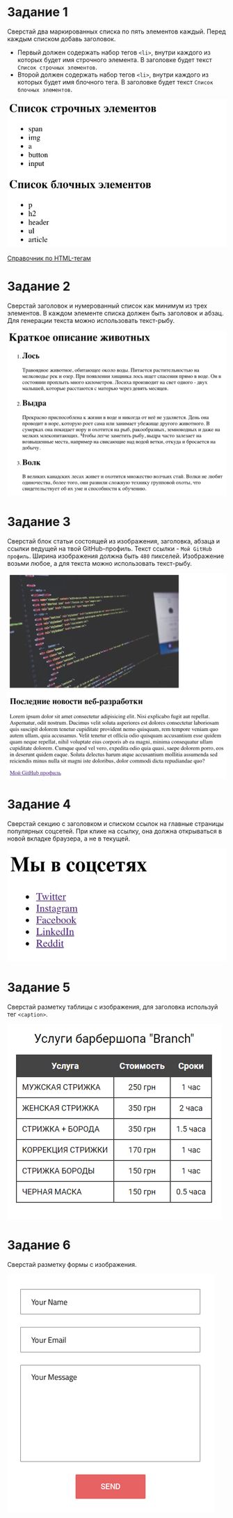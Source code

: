 # Задание 1

Сверстай два маркированных списка по пять элементов каждый. Перед каждым списком
добавь заголовок.

- Первый должен содержать набор тегов `<li>`, внутри каждого из которых будет
  имя строчного элемента. В заголовке будет текст `Список строчных элементов`.
- Второй должен содержать набор тегов `<li>`, внутри каждого из которых будет
  имя блочного тега. В заголовке будет текст `Список блочных элементов`.

![превью задания](./images/task-01.png)

[Справочник по HTML-тегам](https://htmlreference.io/)

# Задание 2

Сверстай заголовок и нумерованный список как минимум из трех элементов. В каждом
элементе списка должен быть заголовок и абзац. Для генерации текста можно
использовать текст-рыбу.

![превью задания](./images/task-02.png)

# Задание 3

Сверстай блок статьи состоящей из изображения, заголовка, абзаца и ссылки
ведущей на твой GitHub-профиль. Текст ссылки - `Мой GitHub профиль`. Ширина
изображения должна быть `480` пикселей. Изображение возьми любое, а для текста
можно использовать текст-рыбу.

![превью задания](./images/task-03.jpg)

# Задание 4

Сверстай секцию с заголовком и списком ссылок на главные страницы популярных
соцсетей. При клике на ссылку, она должна открываться в новой вкладке браузера,
а не в текущей.

![превью задания](./images/task-04.jpg)

# Задание 5

Сверстай разметку таблицы с изображения, для заголовка используй тег
`<caption>`.

![превью задания](./images/task-05.png)

# Задание 6

Сверстай разметку формы с изображения.

![превью задания](./images/task-06.png)
